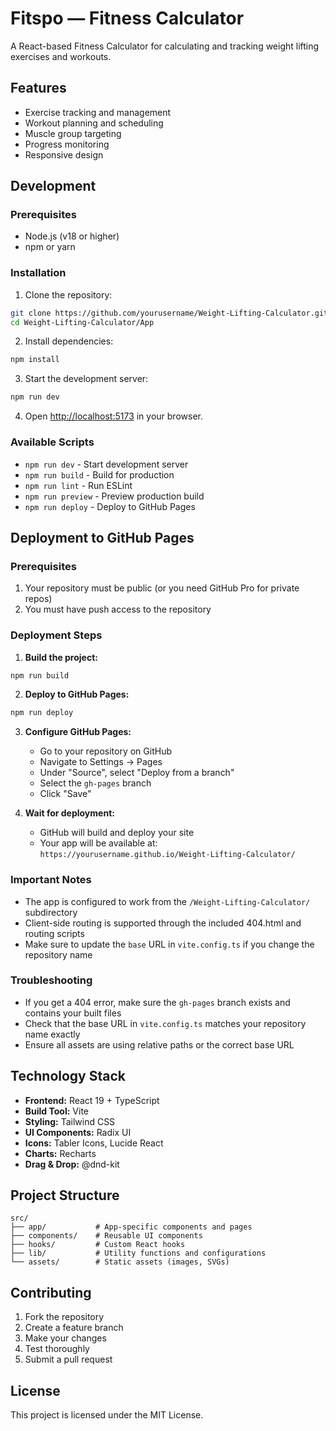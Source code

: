 # Fitspo — Fitness Calculator

A React-based Fitness Calculator for calculating and tracking weight lifting exercises and workouts.

## Features

- Exercise tracking and management
- Workout planning and scheduling
- Muscle group targeting
- Progress monitoring
- Responsive design

## Development

### Prerequisites

- Node.js (v18 or higher)
- npm or yarn

### Installation

1. Clone the repository:
```bash
git clone https://github.com/yourusername/Weight-Lifting-Calculator.git
cd Weight-Lifting-Calculator/App
```

2. Install dependencies:
```bash
npm install
```

3. Start the development server:
```bash
npm run dev
```

4. Open [http://localhost:5173](http://localhost:5173) in your browser.

### Available Scripts

- `npm run dev` - Start development server
- `npm run build` - Build for production
- `npm run lint` - Run ESLint
- `npm run preview` - Preview production build
- `npm run deploy` - Deploy to GitHub Pages

## Deployment to GitHub Pages

### Prerequisites

1. Your repository must be public (or you need GitHub Pro for private repos)
2. You must have push access to the repository

### Deployment Steps

1. **Build the project:**
```bash
npm run build
```

2. **Deploy to GitHub Pages:**
```bash
npm run deploy
```

3. **Configure GitHub Pages:**
   - Go to your repository on GitHub
   - Navigate to Settings → Pages
   - Under "Source", select "Deploy from a branch"
   - Select the `gh-pages` branch
   - Click "Save"

4. **Wait for deployment:**
   - GitHub will build and deploy your site
   - Your app will be available at: `https://yourusername.github.io/Weight-Lifting-Calculator/`

### Important Notes

- The app is configured to work from the `/Weight-Lifting-Calculator/` subdirectory
- Client-side routing is supported through the included 404.html and routing scripts
- Make sure to update the `base` URL in `vite.config.ts` if you change the repository name

### Troubleshooting

- If you get a 404 error, make sure the `gh-pages` branch exists and contains your built files
- Check that the base URL in `vite.config.ts` matches your repository name exactly
- Ensure all assets are using relative paths or the correct base URL

## Technology Stack

- **Frontend:** React 19 + TypeScript
- **Build Tool:** Vite
- **Styling:** Tailwind CSS
- **UI Components:** Radix UI
- **Icons:** Tabler Icons, Lucide React
- **Charts:** Recharts
- **Drag & Drop:** @dnd-kit

## Project Structure

```
src/
├── app/           # App-specific components and pages
├── components/    # Reusable UI components
├── hooks/         # Custom React hooks
├── lib/           # Utility functions and configurations
└── assets/        # Static assets (images, SVGs)
```

## Contributing

1. Fork the repository
2. Create a feature branch
3. Make your changes
4. Test thoroughly
5. Submit a pull request

## License

This project is licensed under the MIT License.
